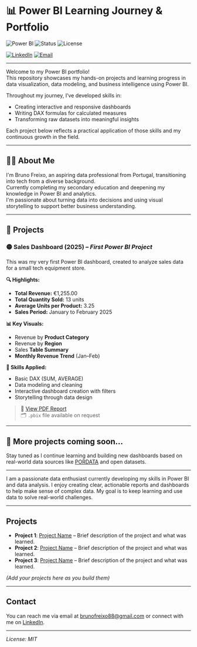 # 📊 Power BI Learning Journey & Portfolio

![Power BI](https://img.shields.io/badge/Power%20BI-FF9900?style=flat-square&logo=microsoft-power-bi&logoColor=white)
![Status](https://img.shields.io/badge/status-in_progress-blue?style=flat-square)
![License](https://img.shields.io/badge/license-MIT-green?style=flat-square)

[![LinkedIn](https://img.shields.io/badge/LinkedIn-Bruno%20Freixo-0077B5?style=flat-square&logo=linkedin&logoColor=white)](https://www.linkedin.com/in/bruno-freixo-2a28b7147)
[![Email](https://img.shields.io/badge/Email-brunofreixo88@gmail.com-D14836?style=flat-square&logo=gmail&logoColor=white)](mailto:brunofreixo88@gmail.com)

---

Welcome to my Power BI portfolio!  
This repository showcases my hands-on projects and learning progress in data visualization, data modeling, and business intelligence using Power BI.

Throughout my journey, I’ve developed skills in:
- Creating interactive and responsive dashboards
- Writing DAX formulas for calculated measures
- Transforming raw datasets into meaningful insights

Each project below reflects a practical application of those skills and my continuous growth in the field.

---

## 👨‍💻 About Me

I'm Bruno Freixo, an aspiring data professional from Portugal, transitioning into tech from a diverse background.  
Currently completing my secondary education and deepening my knowledge in Power BI and analytics.  
I'm passionate about turning data into decisions and using visual storytelling to support better business understanding.

---

## 📁 Projects

### 🟡 **Sales Dashboard (2025)** – *First Power BI Project*

This was my very first Power BI dashboard, created to analyze sales data for a small tech equipment store.

**🔍 Highlights:**
- **Total Revenue:** €1,255.00  
- **Total Quantity Sold:** 13 units  
- **Average Units per Product:** 3.25  
- **Sales Period:** January to February 2025

**📊 Key Visuals:**
- Revenue by **Product Category**  
- Revenue by **Region**  
- Sales **Table Summary**  
- **Monthly Revenue Trend** (Jan–Feb)

**🧠 Skills Applied:**
- Basic DAX (SUM, AVERAGE)
- Data modeling and cleaning
- Interactive dashboard creation with filters
- Storytelling through data design

> 📄 [View PDF Report](./1st%20project.pdf)  
> 🗂️ `.pbix` file available on request

---

## 🚀 More projects coming soon...

Stay tuned as I continue learning and building new dashboards based on real-world data sources like [PORDATA](https://www.pordata.pt/) and open datasets.

---


I am a passionate data enthusiast currently developing my skills in Power BI and data analysis. I enjoy creating clear, actionable reports and dashboards to help make sense of complex data. My goal is to keep learning and use data to solve real-world challenges.

---

## Projects

- **Project 1**: [Project Name](link-to-project) – Brief description of the project and what was learned.
- **Project 2**: [Project Name](link-to-project) – Brief description of the project and what was learned.
- **Project 3**: [Project Name](link-to-project) – Brief description of the project and what was learned.

*(Add your projects here as you build them)*

---

## Contact

You can reach me via email at [brunofreixo88@gmail.com](mailto:brunofreixo88@gmail.com) or connect with me on [LinkedIn](https://www.linkedin.com/in/bruno-freixo-2a28b7147).

---

*License: MIT*  
